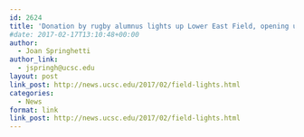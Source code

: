 ```yaml
---
id: 2624
title: 'Donation by rugby alumnus lights up Lower East Field, opening up training, match  hours'
#date: 2017-02-17T13:10:48+00:00
author:
  - Joan Springhetti
author_link:
  - jspringh@ucsc.edu
layout: post
link_post: http://news.ucsc.edu/2017/02/field-lights.html
categories:
  - News
format: link
link_post: http://news.ucsc.edu/2017/02/field-lights.html
---
```

